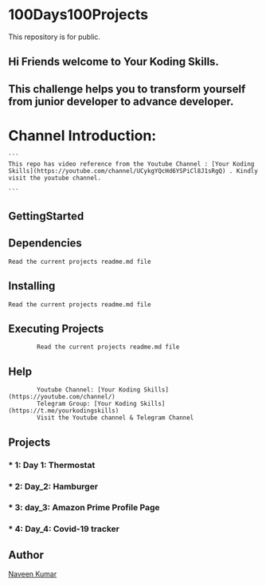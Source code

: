 # 100Days100Projects

This repository is for public.

## Hi Friends welcome to **Your Koding Skills**.

## This challenge helps you to transform yourself from junior developer to advance developer.

# Channel Introduction:

    ```
    This repo has video reference from the Youtube Channel : [Your Koding Skills](https://youtube.com/channel/UCykgYQcHd6YSPiCl8J1sRgQ) . Kindly visit the youtube channel.

    ```

## GettingStarted
## Dependencies
```
Read the current projects readme.md file
```
## Installing
```
Read the current projects readme.md file
```

## Executing Projects
```
        Read the current projects readme.md file
```
## Help
```
        Youtube Channel: [Your Koding Skills](https://youtube.com/channel/)
        Telegram Group: [Your Koding Skills](https://t.me/yourkodingskills)
        Visit the Youtube channel & Telegram Channel
```
## Projects
### * 1: Day 1: Thermostat
### * 2: Day_2: Hamburger
### * 3: day_3: Amazon Prime Profile Page
### * 4: Day_4: Covid-19 tracker


## Author
[Naveen Kumar](https://www.linkedin.com/in/naveen-kumar-k-g-27360566/)

